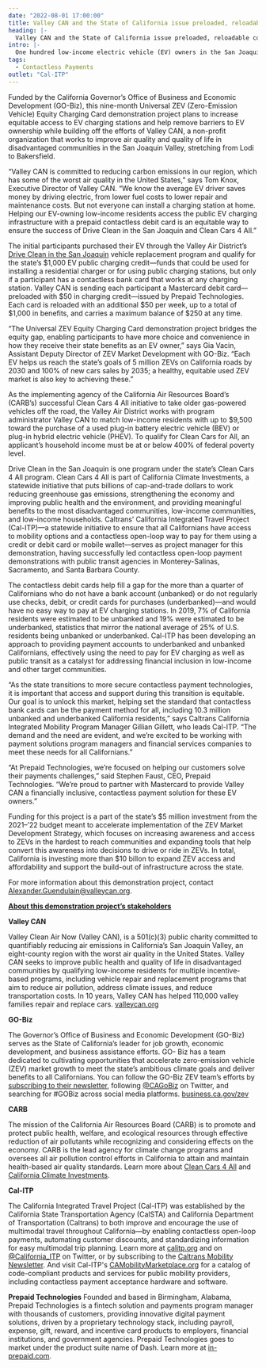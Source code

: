```yaml
---
date: "2022-08-01 17:00:00"
title: Valley CAN and the State of California issue preloaded, reloadable contactless debit cards for low-income EV owners to use at any charging station
heading: |-
  Valley CAN and the State of California issue preloaded, reloadable contactless debit cards for low-income EV owners to use at any charging station
intro: |-
  One hundred low-income electric vehicle (EV) owners in the San Joaquin Valley are receiving reloadable contactless debit cards to use at EV charging stations as part of a demonstration project launched today by Valley Clean Air Now (Valley CAN) and the State of California.
tags:
  - Contactless Payments
outlet: "Cal-ITP"
---
```


Funded by the California Governor’s Office of Business and Economic Development (GO-Biz),
this nine-month Universal ZEV (Zero-Emission Vehicle) Equity Charging Card demonstration
project plans to increase equitable access to EV charging stations and help remove barriers to
EV ownership while building off the efforts of Valley CAN, a non-profit organization that works to
improve air quality and quality of life in disadvantaged communities in the San Joaquin Valley,
stretching from Lodi to Bakersfield.

“Valley CAN is committed to reducing carbon emissions in our region, which has some of the
worst air quality in the United States,” says Tom Knox, Executive Director of Valley CAN. “We
know the average EV driver saves money by driving electric, from lower fuel costs to lower
repair and maintenance costs. But not everyone can install a charging station at home. Helping
our EV-owning low-income residents access the public EV charging infrastructure with a prepaid
contactless debit card is an equitable way to ensure the success of Drive Clean in the San
Joaquin and Clean Cars 4 All.”

The initial participants purchased their EV through the Valley Air District’s [Drive Clean in the
San Joaquin](https://ww2.valleyair.org/grants/drive-clean-in-the-san-joaquin/) vehicle replacement program and qualify for the state’s $1,000 EV public charging
credit—funds that could be used for installing a residential charger or for using public charging
stations, but only if a participant has a contactless bank card that works at any charging station.
Valley CAN is sending each participant a Mastercard debit card—preloaded with $50 in
charging credit—issued by Prepaid Technologies. Each card is reloaded with an additional $50
per week, up to a total of $1,000 in benefits, and carries a maximum balance of $250 at any
time.

“The Universal ZEV Equity Charging Card demonstration project bridges the equity gap,
enabling participants to have more choice and convenience in how they receive their state
benefits as an EV owner,” says Gia Vacin, Assistant Deputy Director of ZEV Market
Development with GO-Biz. “Each EV helps us reach the state’s goals of 5 million ZEVs on
California roads by 2030 and 100% of new cars sales by 2035; a healthy, equitable used ZEV
market is also key to achieving these.”

As the implementing agency of the California Air Resources Board’s (CARB’s) successful Clean
Cars 4 All initiative to take older gas-powered vehicles off the road, the Valley Air District works
with program administrator Valley CAN to match low-income residents with up to $9,500 toward
the purchase of a used plug-in battery electric vehicle (BEV) or plug-in hybrid electric vehicle
(PHEV). To qualify for Clean Cars for All, an applicant’s household income must be at or below
400% of federal poverty level.

Drive Clean in the San Joaquin is one program under the state’s Clean Cars 4 All program.
Clean Cars 4 All is part of California Climate Investments, a statewide initiative that puts billions
of cap-and-trade dollars to work reducing greenhouse gas emissions, strengthening the
economy and improving public health and the environment, and providing meaningful benefits to
the most disadvantaged communities, low-income communities, and low-income households.
Caltrans’ California Integrated Travel Project (Cal-ITP)—a statewide initiative to ensure that all
Californians have access to mobility options and a contactless open-loop way to pay for them
using a credit or debit card or mobile wallet—serves as project manager for this demonstration,
having successfully led contactless open-loop payment demonstrations with public transit
agencies in Monterey-Salinas, Sacramento, and Santa Barbara County.

The contactless debit cards help fill a gap for the more than a quarter of Californians who do not
have a bank account (unbanked) or do not regularly use checks, debit, or credit cards for
purchases (underbanked)—and would have no easy way to pay at EV charging stations. In
2019, 7% of California residents were estimated to be unbanked and 19% were estimated to be
underbanked, statistics that mirror the national average of 25% of U.S. residents being
unbanked or underbanked. Cal-ITP has been developing an approach to providing payment
accounts to underbanked and unbanked Californians, effectively using the need to pay for EV
charging as well as public transit as a catalyst for addressing financial inclusion in low-income
and other target communities.

“As the state transitions to more secure contactless payment technologies, it is important that
access and support during this transition is equitable. Our goal is to unlock this market, helping
set the standard that contactless bank cards can be the payment method for all, including 10.3
million unbanked and underbanked California residents,” says Caltrans California Integrated
Mobility Program Manager Gillian Gillett, who leads Cal-ITP. “The demand and the need are
evident, and we’re excited to be working with payment solutions program managers and
financial services companies to meet these needs for all Californians.”

“At Prepaid Technologies, we’re focused on helping our customers solve their payments
challenges,” said Stephen Faust, CEO, Prepaid Technologies. “We’re proud to partner with
Mastercard to provide Valley CAN a financially inclusive, contactless payment solution for these
EV owners.”

Funding for this project is a part of the state’s $5 million investment from the 2021–’22 budget
meant to accelerate implementation of the ZEV Market Development Strategy, which focuses
on increasing awareness and access to ZEVs in the hardest to reach communities and
expanding tools that help convert this awareness into decisions to drive or ride in ZEVs. In total,
California is investing more than $10 billon to expand ZEV access and affordability and support
the build-out of infrastructure across the state.

For more information about this demonstration project, contact [Alexander.Guendulain@valleycan.org](mailto:Alexander.Guendulain@valleycan.org).

<strong><u>About this demonstration project’s stakeholders</u></strong>

**Valley CAN**

Valley Clean Air Now (Valley CAN), is a 501(c)(3) public charity committed to quantifiably
reducing air emissions in California’s San Joaquin Valley, an eight-county region with the worst
air quality in the United States. Valley CAN seeks to improve public health and quality of life in
disadvantaged communities by qualifying low-income residents for multiple incentive-based
programs, including vehicle repair and replacement programs that aim to reduce air pollution,
address climate issues, and reduce transportation costs. In 10 years, Valley CAN has helped
110,000 valley families repair and replace cars. [valleycan.org](valleycan.org)

**GO-Biz**

The Governor’s Office of Business and Economic Development (GO-Biz) serves as the State of
California’s leader for job growth, economic development, and business assistance efforts. GO-
Biz has a team dedicated to cultivating opportunities that accelerate zero-emission vehicle
(ZEV) market growth to meet the state’s ambitious climate goals and deliver benefits to all
Californians. You can follow the GO-Biz ZEV team’s efforts by [subscribing to their newsletter](https://business.ca.gov/zev-newsletter-sign-up/),
following [@CAGoBiz](https://twitter.com/cagobiz) on Twitter, and searching for #GOBiz across social media platforms. [business.ca.gov/zev](business.ca.gov/zev)

**CARB**

The mission of the California Air Resources Board (CARB) is to promote and protect public
health, welfare, and ecological resources through effective reduction of air pollutants while
recognizing and considering effects on the economy. CARB is the lead agency for climate
change programs and oversees all air pollution control efforts in California to attain and maintain
health-based air quality standards. Learn more about [Clean Cars 4 All](https://ww2.arb.ca.gov/our-work/programs/clean-cars-4-all) and [California Climate Investments](https://www.caclimateinvestments.ca.gov/).

**Cal-ITP**

The California Integrated Travel Project (Cal-ITP) was established by the California State
Transportation Agency (CalSTA) and California Department of Transportation (Caltrans) to both
improve and encourage the use of multimodal travel throughout California—by enabling
contactless open-loop payments, automating customer discounts, and standardizing information
for easy multimodal trip planning. Learn more at [calitp.org](https://www.calitp.org/) and on [@California_ITP](https://twitter.com/california_itp) on Twitter,
or by subscribing to the [Caltrans Mobility Newsletter](https://lp.constantcontactpages.com/su/eLbtFoE/calitp?VCPR). And visit Cal-ITP's
[CAMobilityMarketplace.org](https://www.camobilitymarketplace.org/) for a catalog of code-compliant products and services for public
mobility providers, including contactless payment acceptance hardware and software.

**Prepaid Technologies**
Founded and based in Birmingham, Alabama, Prepaid Technologies is a fintech solution and
payments program manager with thousands of customers, providing innovative digital payment
solutions, driven by a proprietary technology stack, including payroll, expense, gift, reward, and
incentive card products to employers, financial institutions, and government agencies. Prepaid
Technologies goes to market under the product suite name of Dash. Learn more at [in-prepaid.com](https://dashsolutions.com/).
